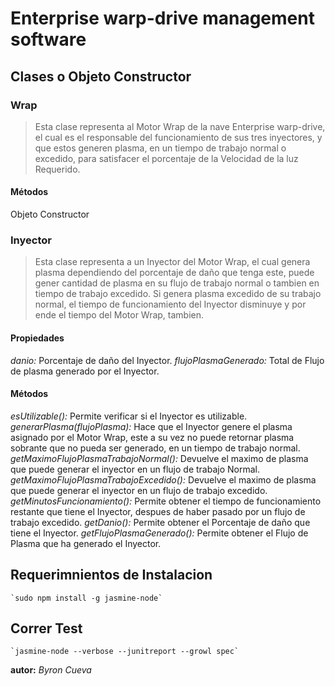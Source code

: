# Enterprise warp-drive management software
## Clases o Objeto Constructor
### Wrap
> Esta clase representa al Motor Wrap de la nave Enterprise warp-drive, el cual es el responsable del funcionamiento de sus tres inyectores, y que estos generen plasma, en un tiempo de trabajo normal o excedido, para satisfacer el porcentaje de la Velocidad de la luz Requerido.

#### Métodos

Objeto Constructor

### Inyector
> Esta clase representa a un Inyector del Motor Wrap, el cual genera plasma dependiendo del porcentaje de daño que tenga este, puede gener cantidad de plasma en su flujo de trabajo normal o tambien en tiempo de trabajo excedido. Si genera plasma excedido de su trabajo normal, el tiempo de funcionamiento del Inyector disminuye y por ende el tiempo del Motor Wrap, tambien.

#### Propiedades

*danio:* Porcentaje de daño del Inyector.
*flujoPlasmaGenerado:* Total de Flujo de plasma generado por el Inyector.

#### Métodos

*esUtilizable():* Permite verificar si el Inyector es utilizable.
*generarPlasma(flujoPlasma):* Hace que el Inyector genere el plasma asignado por el Motor Wrap, este a su vez no puede retornar plasma sobrante que no pueda ser generado, en un tiempo de trabajo normal.
*getMaximoFlujoPlasmaTrabajoNormal():* Devuelve el maximo de plasma que puede generar el inyector en un flujo de trabajo Normal.
*getMaximoFlujoPlasmaTrabajoExcedido():* Devuelve el maximo de plasma que puede generar el inyector en un flujo de trabajo excedido.
*getMinutosFuncionamiento():* Permite obtener el tiempo de funcionamiento restante que tiene el Inyector, despues de haber pasado por un flujo de trabajo excedido.
*getDanio():* Permite obtener el Porcentaje de daño que tiene el Inyector.
*getFlujoPlasmaGenerado():* Permite obtener el Flujo de Plasma que ha generado el Inyector.


## Requerimnientos de Instalacion
	`sudo npm install -g jasmine-node`
## Correr Test
	`jasmine-node --verbose --junitreport --growl spec`

**autor:** *Byron Cueva*

